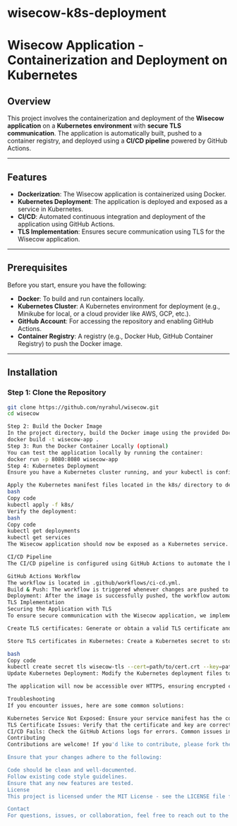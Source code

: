 # wisecow-k8s-deployment
# Wisecow Application - Containerization and Deployment on Kubernetes

## Overview

This project involves the containerization and deployment of the **Wisecow application** on a **Kubernetes environment** with **secure TLS communication**. The application is automatically built, pushed to a container registry, and deployed using a **CI/CD pipeline** powered by GitHub Actions.

---

## Features

- **Dockerization**: The Wisecow application is containerized using Docker.
- **Kubernetes Deployment**: The application is deployed and exposed as a service in Kubernetes.
- **CI/CD**: Automated continuous integration and deployment of the application using GitHub Actions.
- **TLS Implementation**: Ensures secure communication using TLS for the Wisecow application.

---

## Prerequisites

Before you start, ensure you have the following:

- **Docker**: To build and run containers locally.
- **Kubernetes Cluster**: A Kubernetes environment for deployment (e.g., Minikube for local, or a cloud provider like AWS, GCP, etc.).
- **GitHub Account**: For accessing the repository and enabling GitHub Actions.
- **Container Registry**: A registry (e.g., Docker Hub, GitHub Container Registry) to push the Docker image.

---

## Installation

### Step 1: Clone the Repository

```bash
git clone https://github.com/nyrahul/wisecow.git
cd wisecow

Step 2: Build the Docker Image
In the project directory, build the Docker image using the provided Dockerfile:
docker build -t wisecow-app .
Step 3: Run the Docker Container Locally (optional)
You can test the application locally by running the container:
docker run -p 8080:8080 wisecow-app
Step 4: Kubernetes Deployment
Ensure you have a Kubernetes cluster running, and your kubectl is configured to interact with it.

Apply the Kubernetes manifest files located in the k8s/ directory to deploy the application:
bash
Copy code
kubectl apply -f k8s/
Verify the deployment:
bash
Copy code
kubectl get deployments
kubectl get services
The Wisecow application should now be exposed as a Kubernetes service.

CI/CD Pipeline
The CI/CD pipeline is configured using GitHub Actions to automate the build, push, and deployment processes.

GitHub Actions Workflow
The workflow is located in .github/workflows/ci-cd.yml.
Build & Push: The workflow is triggered whenever changes are pushed to the repository. It builds the Docker image and pushes it to a container registry (Docker Hub or GitHub Container Registry).
Deployment: After the image is successfully pushed, the workflow automatically deploys the updated container to the Kubernetes environment.
TLS Implementation
Securing the Application with TLS
To ensure secure communication with the Wisecow application, we implement TLS/SSL certificates.

Create TLS certificates: Generate or obtain a valid TLS certificate and key for your domain.

Store TLS certificates in Kubernetes: Create a Kubernetes secret to store the certificate and key securely:

bash
Copy code
kubectl create secret tls wisecow-tls --cert=path/to/cert.crt --key=path/to/cert.key
Update Kubernetes Deployment: Modify the Kubernetes deployment files to mount the secret and configure the application to use TLS.

The application will now be accessible over HTTPS, ensuring encrypted communication.

Troubleshooting
If you encounter issues, here are some common solutions:

Kubernetes Service Not Exposed: Ensure your service manifest has the correct type (e.g., LoadBalancer or NodePort) for external access.
TLS Certificate Issues: Verify that the certificate and key are correctly mounted as Kubernetes secrets and that the application is properly configured to use them.
CI/CD Fails: Check the GitHub Actions logs for errors. Common issues include incorrect permissions for pushing Docker images or issues with Kubernetes deployment configurations.
Contributing
Contributions are welcome! If you'd like to contribute, please fork the repository, make changes, and submit a pull request.

Ensure that your changes adhere to the following:

Code should be clean and well-documented.
Follow existing code style guidelines.
Ensure that any new features are tested.
License
This project is licensed under the MIT License - see the LICENSE file for details.

Contact
For questions, issues, or collaboration, feel free to reach out to the repository owner or open an issue in the repository.
